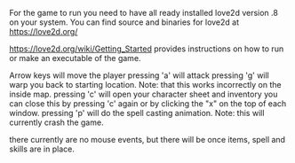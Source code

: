 For the game to run you need to have all ready installed love2d version .8 on your system.
You can find source and binaries for love2d at https://love2d.org/

https://love2d.org/wiki/Getting_Started provides instructions on how to run or make an executable of the game.


Arrow keys will move the player
pressing 'a' will attack
pressing 'g' will warp you back to starting location. Note: that this works incorrectly on the inside map.
pressing 'c' will open your character sheet and inventory you can close this by pressing 'c' again or by clicking the "x"
on the top of each window.
pressing 'p' will do the spell casting animation. Note: this will currently crash the game.

there currently are no mouse events, but there will be once items, spell and skills are in place.

